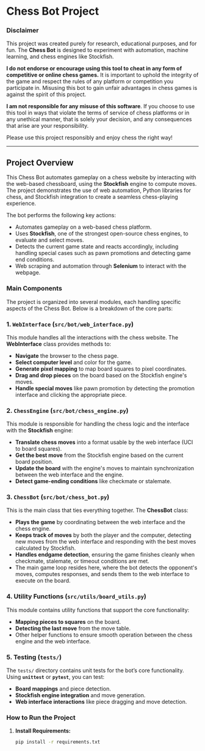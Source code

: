 # Chess Bot Project

### Disclaimer

This project was created purely for research, educational purposes, and for fun. The **Chess Bot** is designed to experiment with automation, machine learning, and chess engines like Stockfish.

**I do not endorse or encourage using this tool to cheat in any form of competitive or online chess games.** It is important to uphold the integrity of the game and respect the rules of any platform or competition you participate in. Misusing this bot to gain unfair advantages in chess games is against the spirit of this project.

**I am not responsible for any misuse of this software**. If you choose to use this tool in ways that violate the terms of service of chess platforms or in any unethical manner, that is solely your decision, and any consequences that arise are your responsibility.

Please use this project responsibly and enjoy chess the right way!

---

## Project Overview

This Chess Bot automates gameplay on a chess website by interacting with the web-based chessboard, using the **Stockfish** engine to compute moves. The project demonstrates the use of web automation, Python libraries for chess, and Stockfish integration to create a seamless chess-playing experience.

The bot performs the following key actions:
- Automates gameplay on a web-based chess platform.
- Uses **Stockfish**, one of the strongest open-source chess engines, to evaluate and select moves.
- Detects the current game state and reacts accordingly, including handling special cases such as pawn promotions and detecting game end conditions.
- Web scraping and automation through **Selenium** to interact with the webpage.

### Main Components

The project is organized into several modules, each handling specific aspects of the Chess Bot. Below is a breakdown of the core parts:

### 1. **`WebInterface`** (`src/bot/web_interface.py`)

This module handles all the interactions with the chess website. The **WebInterface** class provides methods to:
- **Navigate** the browser to the chess page.
- **Select computer level** and color for the game.
- **Generate pixel mapping** to map board squares to pixel coordinates.
- **Drag and drop pieces** on the board based on the Stockfish engine's moves.
- **Handle special moves** like pawn promotion by detecting the promotion interface and clicking the appropriate piece.

### 2. **`ChessEngine`** (`src/bot/chess_engine.py`)

This module is responsible for handling the chess logic and the interface with the **Stockfish** engine:
- **Translate chess moves** into a format usable by the web interface (UCI to board squares).
- **Get the best move** from the Stockfish engine based on the current board position.
- **Update the board** with the engine's moves to maintain synchronization between the web interface and the engine.
- **Detect game-ending conditions** like checkmate or stalemate.

### 3. **`ChessBot`** (`src/bot/chess_bot.py`)

This is the main class that ties everything together. The **ChessBot** class:
- **Plays the game** by coordinating between the web interface and the chess engine.
- **Keeps track of moves** by both the player and the computer, detecting new moves from the web interface and responding with the best moves calculated by Stockfish.
- **Handles endgame detection**, ensuring the game finishes cleanly when checkmate, stalemate, or timeout conditions are met.
- The main game loop resides here, where the bot detects the opponent's moves, computes responses, and sends them to the web interface to execute on the board.

### 4. **Utility Functions** (`src/utils/board_utils.py`)

This module contains utility functions that support the core functionality:
- **Mapping pieces to squares** on the board.
- **Detecting the last move** from the move table.
- Other helper functions to ensure smooth operation between the chess engine and the web interface.

### 5. **Testing** (`tests/`)

The `tests/` directory contains unit tests for the bot’s core functionality. Using **`unittest`** or **`pytest`**, you can test:
- **Board mappings** and piece detection.
- **Stockfish engine integration** and move generation.
- **Web interface interactions** like piece dragging and move detection.

### How to Run the Project

1. **Install Requirements:**
   ```bash
   pip install -r requirements.txt
